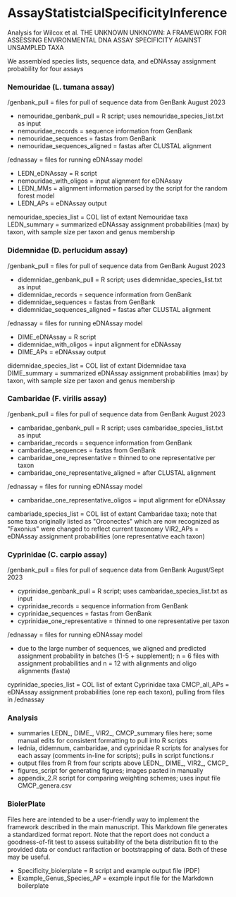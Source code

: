 # AssayStatistcialSpecificityInference

Analysis for Wilcox et al. THE UNKNOWN UNKNOWN: A FRAMEWORK FOR ASSESSING ENVIRONMENTAL DNA ASSAY SPECIFICITY AGAINST UNSAMPLED TAXA

We assembled species lists, sequence data, and eDNAssay assignment probability for four assays

### Nemouridae (L. tumana assay)
/genbank_pull = files for pull of sequence data from GenBank August 2023
- nemouridae_genbank_pull = R script; uses nemouridae_species_list.txt as input
- nemouridae_records = sequence information from GenBank
- nemouridae_sequences = fastas from GenBank
- nemouridae_sequences_aligned = fastas after CLUSTAL alignment

/ednassay = files for running eDNAssay model
- LEDN_eDNAssay = R script
- nemouridae_with_oligos = input alignment for eDNAssay
- LEDN_MMs = alignment information parsed by the script for the random forest model
- LEDN_APs = eDNAssay output
	
nemouridae_species_list = COL list of extant Nemouridae taxa
LEDN_summary = summarized eDNAssay assignment probabilities (max) by taxon, with sample size per taxon and genus membership

### Didemnidae (D. perlucidum assay)
/genbank_pull = files for pull of sequence data from GenBank August 2023
- didemnidae_genbank_pull = R script; uses didemnidae_species_list.txt as input
- didemnidae_records = sequence information from GenBank
- didemnidae_sequences = fastas from GenBank
- didemnidae_sequences_aligned = fastas after CLUSTAL alignment

/ednassay = files for running eDNAssay model
- DIME_eDNAssay = R script
- didemnidae_with_oligos = input alignment for eDNAssay
- DIME_APs = eDNAssay output
	
didemnidae_species_list = COL list of extant Didemnidae taxa
DIME_summary = summarized eDNAssay assignment probabilities (max) by taxon, with sample size per taxon and genus membership

### Cambaridae (F. virilis assay)
/genbank_pull = files for pull of sequence data from GenBank August 2023
- cambaridae_genbank_pull = R script; uses  cambaridae_species_list.txt as input
- cambaridae_records = sequence information from GenBank
- cambaridae_sequences = fastas from GenBank
- cambaridae_one_representative = thinned to one representative per taxon
- cambaridae_one_representative_aligned = after CLUSTAL alignment

/ednassay = files for running eDNAssay model
- cambaridae_one_representative_oligos = input alignment for eDNAssay

cambariade_species_list = COL list of extant Cambaridae taxa; note that some taxa originally listed as "Orconectes" which are now recognized as "Faxonius" were changed to reflect current taxonomy
VIR2_APs = eDNAssay assignment probabilities (one representative each taxon) 

### Cyprinidae (C. carpio assay)
/genbank_pull = files for pull of sequence data from GenBank August/Sept 2023
- cyprinidae_genbank_pull = R script; uses  cambaridae_species_list.txt as input
- cyprinidae_records = sequence information from GenBank
- cyprinidae_sequences = fastas from GenBank
- cyprinidae_one_representative = thinned to one representative per taxon

/ednassay = files for running eDNAssay model
- due to the large number of sequences, we aligned and predicted assignment probability in batches (1-5 + supplement); n = 6 files with assignment probabilities and n = 12 with alignments and oligo alignments (fasta)

cyprinidae_species_list = COL list of extant Cyprinidae taxa
CMCP_all_APs = eDNAssay assignment probabilities (one rep each taxon), pulling from files in /ednassay

### Analysis
- summaries LEDN_, DIME_, VIR2_, CMCP_summary files here; some manual edits for consistent formatting to pull into R scripts
- lednia, didemnum, cambaridae, and cyprinidae R scripts for analyses for each assay (comments in-line for scripts); pulls in script functions.r
- output files from R from four scripts above LEDN_, DIME_, VIR2_, CMCP_
- figures_script for generating figures; images pasted in manually
- appendix_2.R script for comparing weighting schemes; uses input file CMCP_genera.csv

### BiolerPlate
Files here are intended to be a user-friendly way to implement the framework described in the main manuscript. This Markdown file generates a standardized format report. Note that the report does not conduct a goodness-of-fit test to assess suitability of the beta distribution fit to the provided data or conduct rarifaction or bootstrapping of data. Both of these may be useful.
- Specificity_biolerplate = R script and example output file (PDF)
- Example_Genus_Species_AP = example input file for the Markdown boilerplate
